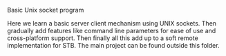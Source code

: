 Basic Unix socket program

Here we learn a basic server client mechanism using UNIX sockets. Then gradually add features like command line parameters for ease of use and cross-platform support. 
Then finally all this add up to a soft remote implementation for STB. The main project can be found outside this folder.

